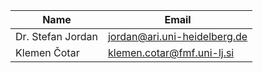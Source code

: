 | Name  | Email  |
|---|---|
| Dr. Stefan Jordan  | jordan@ari.uni-heidelberg.de  |
| Klemen Čotar   | klemen.cotar@fmf.uni-lj.si  |
